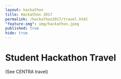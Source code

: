 ```yaml
---
layout: hackathon
title: Hackathon 2017
permalink: /hackathon2017/travel.html
"feature-img": img/hackathon.jpeg
published: true
hide: true
---
```


# Student Hackathon Travel

(See CENTRA travel)